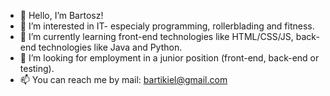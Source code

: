 - 👋 Hello, I’m Bartosz! 
- 👀 I’m interested in IT- especialy programming, rollerblading and fitness.
- 🌱 I’m currently learning front-end technologies like HTML/CSS/JS, back-end technologies like Java and Python.
- 💞️ I’m looking for employment in a junior position (front-end, back-end or testing).
- 📫 You can reach me by mail: bartikiel@gmail.com

<!---
bartikiel/bartikiel is a ✨ special ✨ repository because its `README.md` (this file) appears on your GitHub profile.
You can click the Preview link to take a look at your changes.
--->
